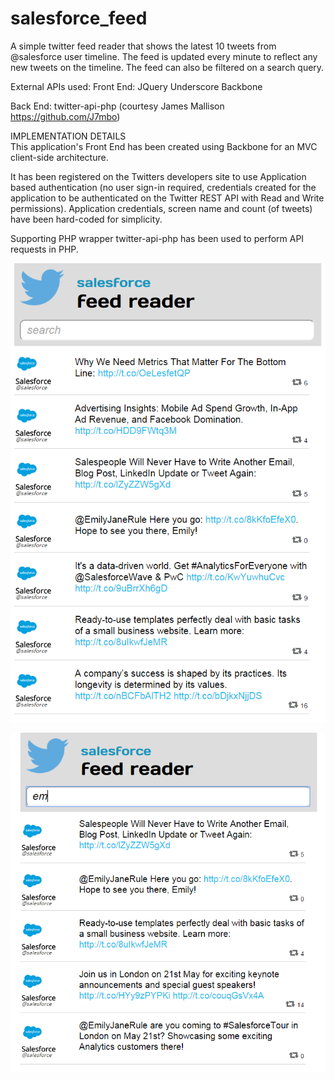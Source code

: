 # salesforce_feed
A simple twitter feed reader that shows the latest 10 tweets from @salesforce user timeline. The feed is updated every minute to reflect any new tweets on the timeline. The feed can also be filtered on a search query.

External APIs used:
  Front End: 
  JQuery
  Underscore
  Backbone
  
  Back End:
  twitter-api-php (courtesy James Mallison https://github.com/J7mbo)
  
IMPLEMENTATION DETAILS  
This application's Front End has been created using Backbone for an MVC client-side architecture.

It has been registered on the Twitters developers site to use Application based authentication (no user sign-in required, credentials created for the application to be authenticated on the Twitter REST API with Read and Write permissions). Application credentials, screen name and count (of tweets) have been hard-coded for simplicity. 

Supporting PHP wrapper twitter-api-php has been used to perform API requests in PHP. 

![Alt text](https://github.com/tikabom/salesforce_feed/blob/master/salesforce_feed/images/screenshot1.PNG "Init screen")

![Alt text](https://github.com/tikabom/salesforce_feed/blob/master/salesforce_feed/images/screenshot2.PNG "Filter example")
